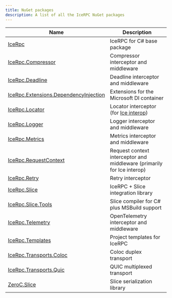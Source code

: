 ```yaml
---
title: NuGet packages
description: A list of all the IceRPC NuGet packages
---
```


| Name                                    | Description                                           |
| --------------------------------------- | ----------------------------------------------------- |
| [IceRpc]                                | IceRPC for C# base package                            |
| [IceRpc.Compressor]                     | Compressor interceptor and middleware                 |
| [IceRpc.Deadline]                       | Deadline interceptor and middleware                   |
| [IceRpc.Extensions.DependencyInjection] | Extensions for the Microsoft DI container             |
| [IceRpc.Locator]                        | Locator interceptor (for [Ice interop])               |
| [IceRpc.Logger]                         | Logger interceptor and middleware                     |
| [IceRpc.Metrics]                        | Metrics interceptor and middleware                    |
| [IceRpc.RequestContext]                 | Request context interceptor and middleware (primarily for Ice interop) |
| [IceRpc.Retry]                          | Retry interceptor                                     |
| [IceRpc.Slice]                          | IceRPC + Slice integration library                    |
| [IceRpc.Slice.Tools]                    | Slice compiler for C# plus MSBuild support            |
| [IceRpc.Telemetry]                      | OpenTelemetry interceptor and middleware              |
| [IceRpc.Templates]                      | Project templates for IceRPC                          |
| [IceRpc.Transports.Coloc]               | Coloc duplex transport                                |
| [IceRpc.Transports.Quic]                | QUIC multiplexed transport                            |
| [ZeroC.Slice]                           | Slice serialization library                           |

[Ice interop]: /icerpc-for-ice-users
[IceRpc]: https://www.nuget.org/packages/IceRpc
[IceRpc.Compressor]: https://www.nuget.org/packages/IceRpc.Compressor
[IceRpc.Deadline]: https://www.nuget.org/packages/IceRpc.Deadline
[IceRpc.Extensions.DependencyInjection]: https://www.nuget.org/packages/IceRpc.Extensions.DependencyInjection
[IceRpc.Locator]: https://www.nuget.org/packages/IceRpc.Locator
[IceRpc.Logger]: https://www.nuget.org/packages/IceRpc.Logger
[IceRpc.Metrics]: https://www.nuget.org/packages/IceRpc.Metrics
[IceRpc.RequestContext]: https://www.nuget.org/packages/IceRpc.RequestContext
[IceRpc.Retry]: https://www.nuget.org/packages/IceRpc.Retry
[IceRpc.Slice]: https://www.nuget.org/packages/IceRpc.Slice
[IceRpc.Slice.Tools]: https://www.nuget.org/packages/IceRpc.Slice.Tools
[IceRpc.Telemetry]: https://www.nuget.org/packages/IceRpc.Telemetry
[IceRpc.Templates]: https://www.nuget.org/packages/IceRpc.Templates
[IceRpc.Transports.Coloc]: https://www.nuget.org/packages/IceRpc.Transports.Coloc
[IceRpc.Transports.Quic]: https://www.nuget.org/packages/IceRpc.Transports.Quic
[ZeroC.Slice]: https://www.nuget.org/packages/ZeroC.Slice
